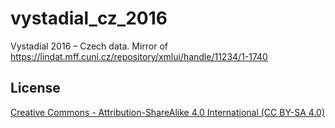 # vystadial_cz_2016
Vystadial 2016 – Czech data. Mirror of https://lindat.mff.cuni.cz/repository/xmlui/handle/11234/1-1740

## License
[Creative Commons - Attribution-ShareAlike 4.0 International (CC BY-SA 4.0)](https://creativecommons.org/licenses/by-sa/4.0/)
